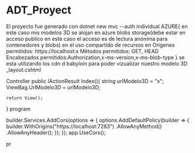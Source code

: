 # ADT_Proyect
El proyecto fue generado con dotnet new mvc --auth individual
AZURE{
en este caso mis modelos 3D se alojan en azure blobs storage(debe estar en acceso publico en este caso el acceso es de lectura anónima para contenedores y blobs)
en el uso compartido de recursos en 
Orígenes permitidos: https://localhost:x
Métodos permitidos: GET, HEAD
Encabezados permitidos:Authorization,x-ms-version,x-ms-blob-type
}
se esta utilizando los cdn d babyloin para poder vizualizar nuestro modelo 3D
_layout.cshtml
<head>  
 <script src="https://cdn.babylonjs.com/babylon.js"></script>
 <script src="https://cdn.babylonjs.com/babylon.max.js"></script>
 <script src="https://cdn.babylonjs.com/loaders/babylonjs.loaders.min.js"></script>
</head>
</head>

Controller
public IActionResult Index(){
       string urlModelo3D = "x";
    ViewBag.UrlModelo3D = urlModelo3D;
    
    return View();
}
program

builder.Services.AddCors(options =>
{
    options.AddDefaultPolicy(builder =>
    {
        builder.WithOrigins("https://localhost:7283")
               .AllowAnyMethod()
               .AllowAnyHeader();
    });
});
app.UseCors();

pr
